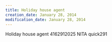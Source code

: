 ```yaml
---
title: Holiday house agent
creation_date: January 28, 2014
modification_date: January 28, 2014
---
```



Holiday house agent
4162912025
NITA
quick291
